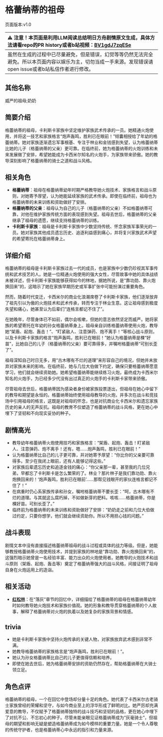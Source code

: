 # 格蕾纳蒂的祖母
页面版本:v1.0
 

| :warning: 注意！本页面是利用LLM阅读总结明日方舟剧情原文生成，具体方法请看repo的PR history或者b站视频：[BV1gdJ7zqESe](https://www.bilibili.com/video/BV1gdJ7zqESe/)         |
|:----------------------------|
| 虽然在生成的过程中已尽量避免，但是错误，幻觉等等仍然无法完全避免。所以本页面内容以娱乐为主，切勿当成一手来源。发现错误请open issue或者b站私信作者进行修改。|



## 其他名称
威严的祖母;奶奶
## 简要介绍
格蕾纳蒂的祖母，卡利斯卡家族中坚定维护家族武术传承的一员。她精通火炮使用，并将这一技艺和家族格言“炮声轰鸣，胜利已在眼前！”倾囊相授给了年幼的格蕾纳蒂。她对家族逐渐遗忘军事根基、专注于林业和金钱感到失望，认为格蕾纳蒂比她的儿子（格蕾纳蒂的父亲）更可靠。在临终前，她为格蕾纳蒂的火炮训练和未来发展做了安排，希望她能成为卡西米尔知名的火炮手，为家族带来骄傲。她的教导深刻影响了格蕾纳蒂的骑士之道和战斗风格。
## 相关角色
-   **格蕾纳蒂**：祖母在格蕾纳蒂幼年时期严格教导她火炮技术、家族格言和战斗原则，对她寄予厚望，认为她能延续家族的武术传承。即使在临终前，祖母也为格蕾纳蒂的未来训练和资助做好了安排。
-   **格蕾纳蒂的父亲**：祖母认为自己的儿子（格蕾纳蒂的父亲）不如格蕾纳蒂可靠，对他在维护家族传统方面的表现感到失望。祖母去世后，格蕾纳蒂的父亲继承了祖母的遗愿，继续支持格蕾纳蒂的训练。
-   **卡利斯卡家族**：祖母是卡利斯卡家族中少数坚持传统、怀念家族军事荣光的一员。她对家族其他成员遗忘历史、追逐利益感到痛心，并将复兴家族武术声望的希望寄托在格蕾纳蒂身上。
## 详细介绍
格蕾纳蒂的祖母是卡利斯卡家族过去一代的成员，也是家族中少数仍珍视其军事传统和武术技艺的人。她是一位精通火炮使用的强大女性，尽管故事中她的具体战绩未被详述，但卡利斯卡家族能够获得如今的林地，据她所说，是“靠功勋、靠火炮换回来”的，这暗示了她在家族早期历史或军事扩张中可能扮演过重要角色。

然而，随着时代变迁，卡西米尔的商业化浪潮席卷了卡利斯卡家族，他们逐渐放弃了祖先引以为傲的火炮技术和武术传承，转而专注于林业生意。这让祖母感到极度失望和痛心，她甚至认为后辈们“连格言都记不住了”。

在她晚年，尽管身体已不如前，偶尔会咳嗽，但她的意志依然坚定而威严。她将家族的希望寄托在年幼的孙女格蕾纳蒂身上。祖母亲自训练格蕾纳蒂使用火炮，教导她“架盾、起炮、轰击！”、“盯紧敌人、注意弹药、炮不离手！”等核心战斗原则，以及卡利斯卡家族的格言“炮声轰鸣，胜利已在眼前！”她认为格蕾纳蒂是棵“好苗”，比她自己的儿子（格蕾纳蒂的父亲）要可靠得多，并嘱咐格蕾纳蒂“可别长歪了”。

祖母深知自己时日无多，用“古木哪有不烂的道理”来形容自己的境况，但她并未放弃对家族未来的影响。在临终前，她与几位大伯做下约定，确保只要格蕾纳蒂愿意学习，他们就会继续资助她。她希望格蕾纳蒂能继续练习火炮，最终成为卡西米尔知名的火炮手，为已经多少代没有出过真正的火炮手的卡利斯卡家带来骄傲。

尽管祖母去世后，格蕾纳蒂因为感染者身份被家族投票逐出，但祖母在她心中留下的教导和期望是永恒的。格蕾纳蒂始终使用祖母教导的火炮，并多次在战斗和竞技场中引用祖母的格言，这既是对祖母的怀念，也是对抗商业化卡西米尔和遗忘家族历史的亲人的无声反抗。祖母的教育不仅塑造了格蕾纳蒂的战斗风格，更在她心中埋下了坚韧和不向现实妥协的种子。
## 剧情高光
- 教导幼年格蕾纳蒂火炮使用技巧和家族格言：“架盾、起炮、轰击！盯紧敌人、注意弹药、炮不离手！还有，嗯......炮声轰鸣，胜利已在眼前！”
- 认为格蕾纳蒂比自己的儿子更可靠，并对她寄予厚望：“你比你的父亲要可靠得多。至少在我闭上眼前，还有人能够记得这些。”
- 对家族后辈遗忘历史和追逐金钱的痛心：“你父亲那一辈，甚至我的几位兄弟，早都忘了卡利斯卡是怎么繁荣的了。林业？那片林子是我们靠功勋、靠火炮换回来的！‘炮声轰鸣，胜利已在眼前’......那帮见钱眼开的家伙连格言都记不住了！”
- 在病重时仍心系家族传承和孙女，嘱咐格蕾纳蒂不要长歪：“呵，古木哪有不烂的道理。与其就这么腐朽掉，不如做新芽的肥料。咳咳......格蕾纳蒂，你是棵好苗。可别长歪了。”
- 临终前为格蕾纳蒂的未来训练和资助做好了安排：“奶奶走之前和几位大伯做过约定，只要你想学，他们就会继续资助你。所以不用担心钱的问题。”
## 战斗表现
剧情文本中没有直接描述格蕾纳蒂祖母的战斗过程或具体的战力等级。但是，她能够教授格蕾纳蒂火炮使用技术，并提到家族的林地是“靠功勋、靠火炮换回来”的，这强烈暗示她曾是一名经验丰富、能力出众的火炮使用者。她教导的火炮技术和战斗原则（架盾、起炮、轰击等）奠定了格蕾纳蒂强大的战斗风格，间接证明了祖母自身在火炮运用上的造诣。
## 相关活动
-   **[红松林](../stories/act9mini.md)**：在“落灰”章节的回忆中，详细描绘了格蕾纳蒂的祖母在格蕾纳蒂幼年时如何教导她火炮技术和家族价值观。她的形象和教导贯穿格蕾纳蒂的个人故事，解释了格蕾纳蒂对火炮的执着以及她复杂的家族背景和情感。
## trivia
- 她是卡利斯卡家族中坚持火炮传承的关键人物，对家族放弃武术感到非常不满。
- 她教导格蕾纳蒂的家族格言是“炮声轰鸣，胜利已在眼前！”。
- 她认为孙女格蕾纳蒂比自己的儿子更值得信赖和培养。
- 即使在她去世后，她为格蕾纳蒂安排的资助仍然存在，帮助格蕾纳蒂在大骑士领立足。
## 角色点评
格蕾纳蒂的祖母，一个在回忆中登场却分量十足的角色。她代表了卡西米尔古老骑士家族曾经的荣耀和坚守，与如今商业至上的浮华形成了鲜明对比。她严厉却充满爱意的教导，不仅赋予了格蕾纳蒂独特的战斗技巧和坚韧的品格，更在她心中埋下了对抗不公、不忘初心的种子。尽管未能亲眼见证格蕾纳蒂成为“灰毫骑士”，但祖母的期望和影响无疑是塑造格蕾纳蒂成为如今模样的重要力量。她是一个令人尊敬的传统守护者，也是格蕾纳蒂心中永远的指引和力量来源。